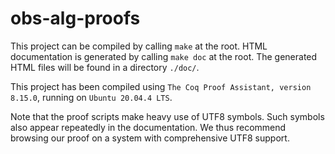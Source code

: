 # obs-alg-proofs

This project can be compiled by calling `make` at the root. HTML documentation is generated by calling `make doc` at the root. The generated HTML files will be found in a directory `./doc/`.

This project has been compiled using `The Coq Proof Assistant, version 8.15.0`, running on `Ubuntu 20.04.4 LTS`.

Note that the proof scripts make heavy use of UTF8 symbols. Such symbols also appear repeatedly in the documentation. We thus recommend browsing our proof on a system with comprehensive UTF8 support.

